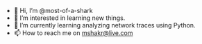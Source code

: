 - 👋 Hi, I’m @most-of-a-shark
- 👀 I’m interested in learning new things.
- 🌱 I’m currently learning analyzing network traces using Python.
- 📫 How to reach me on mshakr@live.com

<!---
most-of-a-shark/most-of-a-shark is a ✨ special ✨ repository because its `README.md` (this file) appears on your GitHub profile.
You can click the Preview link to take a look at your changes.
--->
